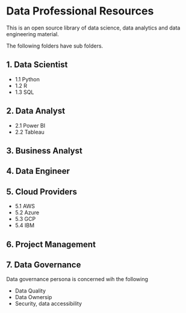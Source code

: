 # Data Professional Resources
This is an open source library of data science, data analytics and data engineering material. 

The following folders have sub folders.


## 1. Data Scientist
 * 1.1 Python
 * 1.2 R
 * 1.3 SQL
## 2. Data Analyst
* 2.1 Power BI
* 2.2 Tableau

## 3. Business Analyst
## 4. Data Engineer
## 5. Cloud Providers
* 5.1 AWS
* 5.2 Azure
* 5.3 GCP
* 5.4 IBM
## 6. Project Management
## 7. Data Governance

Data governance persona is concerned wih the following

* Data Quality
* Data Ownersip
* Security, data accessibility 
